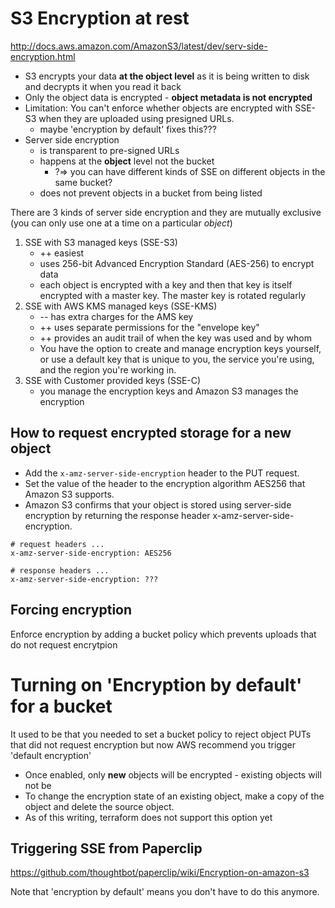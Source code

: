 # S3 Encryption at rest

http://docs.aws.amazon.com/AmazonS3/latest/dev/serv-side-encryption.html

- S3 encrypts your data **at the object level** as it is being written to disk
  and decrypts it when you read it back
- Only the object data is encrypted - **object metadata is not encrypted**
- Limitation: You can't enforce whether objects are encrypted with SSE-S3 when
  they are uploaded using presigned URLs.
    - maybe 'encryption by default' fixes this???
- Server side encryption
    - is transparent to pre-signed URLs
    - happens at the **object** level not the bucket
        - ?=> you can have different kinds of SSE on different objects in the
          same bucket?
    - does not prevent objects in a bucket from being listed

There are 3 kinds of server side encryption and they are mutually exclusive (you
can only use one at a time on a particular _object_)

1. SSE with S3 managed keys (SSE-S3)
    - ++ easiest
    - uses 256-bit Advanced Encryption Standard (AES-256) to encrypt data
    - each object is encrypted with a key and then that key is itself encrypted
      with a master key. The master key is rotated regularly
1. SSE with AWS KMS managed keys (SSE-KMS)
    - -- has extra charges for the AMS key
    - ++ uses separate permissions for the "envelope key"
    - ++ provides an audit trail of when the key was used and by whom
    - You have the option to create and manage encryption keys yourself, or use
      a default key that is unique to you, the service you're using, and the
      region you're working in.
1. SSE with Customer provided keys (SSE-C)
    - you manage the encryption keys and Amazon S3 manages the encryption

## How to request encrypted storage for a new object

- Add the `x-amz-server-side-encryption` header to the PUT request.
- Set the value of the header to the encryption algorithm AES256 that Amazon S3
  supports.
- Amazon S3 confirms that your object is stored using server-side encryption by
  returning the response header x-amz-server-side-encryption.

```
# request headers ...
x-amz-server-side-encryption: AES256

# response headers ...
x-amz-server-side-encryption: ???
```

## Forcing encryption

Enforce encryption by adding a bucket policy which prevents uploads that do not
request encrytpion

# Turning on 'Encryption by default' for a bucket

It used to be that you needed to set a bucket policy to reject object PUTs that
did not request encryption but now AWS recommend you trigger 'default
encryption'

- Once enabled, only **new** objects will be encrypted - existing objects will
  not be
- To change the encryption state of an existing object, make a copy of the
  object and delete the source object.
- As of this writing, terraform does not support this option yet

## Triggering SSE from Paperclip

https://github.com/thoughtbot/paperclip/wiki/Encryption-on-amazon-s3

Note that 'encryption by default' means you don't have to do this anymore.
